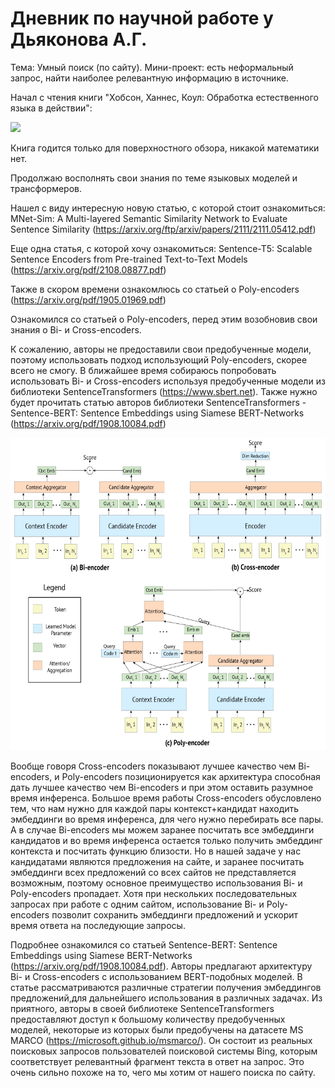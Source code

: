# Дневник по научной работе у Дьяконова А.Г.

Тема: Умный поиск (по сайту). Мини-проект: есть неформальный запрос, найти наиболее релевантную информацию в источнике.



Начал с чтения книги "Хобсон, Ханнес, Коул: Обработка естественного языка в действии":

<img src="https://user-images.githubusercontent.com/72136589/139948459-4e404531-92a7-49dc-bd9b-54ef35f631dd.png" width="195" height="92*3">

Книга годится только для поверхностного обзора, никакой математики нет.

Продолжаю восполнять свои знания по теме языковых моделей и трансформеров. 

Нашел с виду интересную новую статью, с которой стоит ознакомиться: MNet-Sim: A Multi-layered Semantic Similarity
Network to Evaluate Sentence Similarity (https://arxiv.org/ftp/arxiv/papers/2111/2111.05412.pdf)

Еще одна статья, с которой хочу ознакомиться: Sentence-T5: Scalable Sentence Encoders
from Pre-trained Text-to-Text Models (https://arxiv.org/pdf/2108.08877.pdf)

Также в скором времени ознакомлюсь со статьей о Poly-encoders (https://arxiv.org/pdf/1905.01969.pdf)


Ознакомился со статьей о Poly-encoders, перед этим возобновив свои знания о Bi- и Cross-encoders. 

К сожалению, авторы не предоставили свои предобученные модели, поэтому использовать подход использующий Poly-encoders,
скорее всего не смогу. В ближайшее время собираюсь попробовать использовать Bi- и Cross-encoders используя предобученные модели 
из библиотеки SentenceTransformers (https://www.sbert.net). Также нужно будет прочитать статью авторов библиотеки SentenceTransformers - 
Sentence-BERT: Sentence Embeddings using Siamese BERT-Networks (https://arxiv.org/pdf/1908.10084.pdf)

<img src="https://raw.githubusercontent.com/Alexey-Borisov/3_course_diary/main/source/encoders.png" height="500">

Вообще говоря Cross-encoders показывают лучшее качество чем Bi-encoders, и Poly-encoders позиционируется как архитектура способная дать лучшее качество
чем Bi-encoders и при этом оставить разумное время инференса. Большое время работы Cross-encoders обусловлено тем, что нам нужно для каждой пары 
контекст+кандидат находить эмбеддинги во время инференса, для чего нужно перебирать все пары.
А в случае Bi-encoders мы можем заранее посчитать все эмбеддинги кандидатов и во время инференса остается только получить
эмбеддинг контекста и посчитать функцию близости.
Но в нашей задаче у нас кандидатами являются предложения на сайте, и заранее посчитать эмбеддинги всех предложений
со всех сайтов не представляется возможным, поэтому основное преимущество использования Bi- и Poly-encoders пропадает.
Хотя при нескольких последовательных запросах при работе с одним сайтом, использование Bi- и Poly-encoders позволит сохранить
эмбеддинги предложений и ускорит время ответа на последующие запросы. 


Подробнее ознакомился со статьей Sentence-BERT: Sentence Embeddings using Siamese BERT-Networks (https://arxiv.org/pdf/1908.10084.pdf).
Авторы предлагают архитектуру Bi- и Cross-encoders с использованием BERT-подобных моделей. В статье рассматриваются различные стратегии
получения эмбеддингов предложений,для дальнейшего использования в различных задачах. Из приятного, авторы в своей библиотеке SentenceTransformers
предоставляют доступ к большому количеству предобученных моделей, некоторые из которых были предобучены на датасете MS MARCO
(https://microsoft.github.io/msmarco/). 
Он состоит из реальных поисковых запросов пользователей поисковой системы Bing, которым соответствует релевантный фрагмент текста в ответ на запрос.
Это очень сильно похоже на то, чего мы хотим от нашего поиска по сайту.

